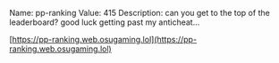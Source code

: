 Name: pp-ranking
Value: 415
Description: can you get to the top of the leaderboard? good luck getting past my anticheat...

[https://pp-ranking.web.osugaming.lol](https://pp-ranking.web.osugaming.lol)
